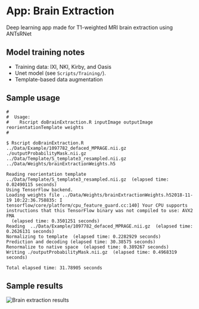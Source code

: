 # App:  Brain Extraction

Deep learning app made for T1-weighted MRI brain extraction using ANTsRNet

## Model training notes

* Training data: IXI, NKI, Kirby, and Oasis
* Unet model (see ``Scripts/Training/``).
* Template-based data augmentation

## Sample usage

```
#
#  Usage:
#    Rscript doBrainExtraction.R inputImage outputImage reorientationTemplate weights
#

$ Rscript doBrainExtraction.R ../Data/Example/1097782_defaced_MPRAGE.nii.gz ./outputProbabilityMask.nii.gz ../Data/Template/S_template3_resampled.nii.gz ../Data/Weights/brainExtractionWeights.h5

Reading reorientation template ../Data/Template/S_template3_resampled.nii.gz  (elapsed time: 0.02490115 seconds)
Using TensorFlow backend.
Loading weights file ../Data/Weights/brainExtractionWeights.h52018-11-19 10:22:36.758835: I tensorflow/core/platform/cpu_feature_guard.cc:140] Your CPU supports instructions that this TensorFlow binary was not compiled to use: AVX2 FMA
  (elapsed time: 0.3501251 seconds)
Reading  ../Data/Example/1097782_defaced_MPRAGE.nii.gz  (elapsed time: 0.2626131 seconds)
Normalizing to template  (elapsed time: 0.2282929 seconds)
Prediction and decoding (elapsed time: 30.38575 seconds)
Renormalize to native space  (elapsed time: 0.389267 seconds)
Writing ./outputProbabilityMask.nii.gz  (elapsed time: 0.4968319 seconds)

Total elapsed time: 31.78905 seconds
```

## Sample results

![Brain extraction results](../Documentation/Images/resultsBrainExtraction.png)